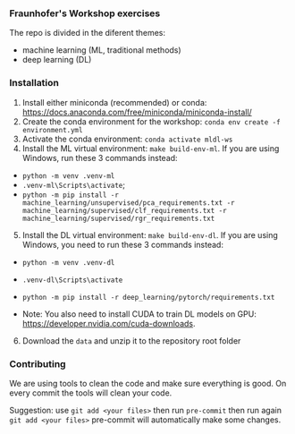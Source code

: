 ### Fraunhofer's Workshop exercises

The repo is divided in the diferent themes:
 - machine learning (ML, traditional methods)
 - deep learning (DL)

### Installation
1. Install either miniconda (recommended) or conda: https://docs.anaconda.com/free/miniconda/miniconda-install/
2. Create the conda environment for the workshop: `conda env create -f environment.yml`
3. Activate the conda environment: `conda activate mldl-ws`
4. Install the ML virtual environment: `make build-env-ml`. If you are using Windows, run these 3 commands instead:
* `python -m venv .venv-ml`
* `.venv-ml\Scripts\activate`;
* `python -m pip install -r machine_learning/unsupervised/pca_requirements.txt -r machine_learning/supervised/clf_requirements.txt -r machine_learning/supervised/rgr_requirements.txt`
5. Install the DL virtual environment: `make build-env-dl`. If you are using Windows, you need to run these 3 commands instead:
* `python -m venv .venv-dl`
* `.venv-dl\Scripts\activate`
* `python -m pip install -r deep_learning/pytorch/requirements.txt`

* Note: You also need to install CUDA to train DL models on GPU: https://developer.nvidia.com/cuda-downloads.

6. Download the `data` and unzip it to the repository root folder




### Contributing

We are using tools to clean the code and make sure everything is good. On every commit the tools will clean your code.

Suggestion: use ```git add <your files>``` then run ```pre-commit``` then run again ```git add <your files>``` pre-commit will automatically make some changes.

